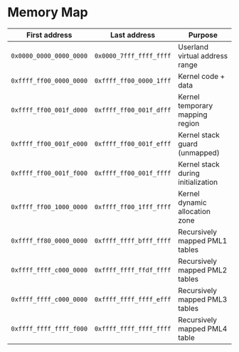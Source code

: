 # Memory Map

| First address           | Last address            | Purpose                            |
|-------------------------|-------------------------|------------------------------------|
| `0x0000_0000_0000_0000` | `0x0000_7fff_ffff_ffff` | Userland virtual address range     |
| `0xffff_ff00_0000_0000` | `0xffff_ff00_0000_1fff` | Kernel code + data                 |
| `0xffff_ff00_001f_d000` | `0xffff_ff00_001f_dfff` | Kernel temporary mapping region    |
| `0xffff_ff00_001f_e000` | `0xffff_ff00_001f_efff` | Kernel stack guard (unmapped)      |
| `0xffff_ff00_001f_f000` | `0xffff_ff00_001f_ffff` | Kernel stack during initialization |
| `0xffff_ff00_1000_0000` | `0xffff_ff00_1fff_ffff` | Kernel dynamic allocation zone     |
| `0xffff_ff80_0000_0000` | `0xffff_ffff_bfff_ffff` | Recursively mapped PML1 tables     |
| `0xffff_ffff_c000_0000` | `0xffff_ffff_ffdf_ffff` | Recursively mapped PML2 tables     |
| `0xffff_ffff_c000_0000` | `0xffff_ffff_ffff_efff` | Recursively mapped PML3 tables     |
| `0xffff_ffff_ffff_f000` | `0xffff_ffff_ffff_ffff` | Recursively mapped PML4 table      |
